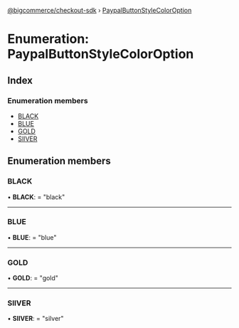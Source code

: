 [@bigcommerce/checkout-sdk](../README.md) › [PaypalButtonStyleColorOption](paypalbuttonstylecoloroption.md)

# Enumeration: PaypalButtonStyleColorOption

## Index

### Enumeration members

* [BLACK](paypalbuttonstylecoloroption.md#black)
* [BLUE](paypalbuttonstylecoloroption.md#blue)
* [GOLD](paypalbuttonstylecoloroption.md#gold)
* [SIlVER](paypalbuttonstylecoloroption.md#silver)

## Enumeration members

###  BLACK

• **BLACK**: = "black"

___

###  BLUE

• **BLUE**: = "blue"

___

###  GOLD

• **GOLD**: = "gold"

___

###  SIlVER

• **SIlVER**: = "silver"
